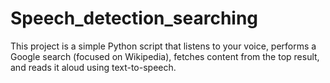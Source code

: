 # Speech_detection_searching
This project is a simple Python script that listens to your voice, performs a Google search (focused on Wikipedia), fetches content from the top result, and reads it aloud using text-to-speech.
